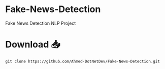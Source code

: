# Fake-News-Detection
Fake News Detection NLP Project
# Download 📥
    git clone https://github.com/Ahmed-DotNetDev/Fake-News-Detection.git
